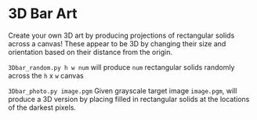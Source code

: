 # 3D Bar Art

Create your own 3D art by producing projections of rectangular solids across a canvas! These appear to be 3D by changing their size and orientation based on their
distance from the origin. 

`3Dbar_random.py h w num` will produce `num` rectangular solids randomly across the `h` x `w` canvas 

`3Dbar_photo.py image.pgm` Given grayscale target image `image.pgm`, will produce a 3D version by placing filled in rectangular solids
at the locations of the darkest pixels.
